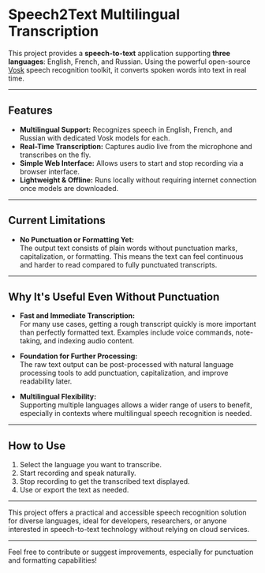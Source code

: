 # Speech2Text Multilingual Transcription

This project provides a **speech-to-text** application supporting **three languages**: English, French, and Russian. Using the powerful open-source [Vosk](https://alphacephei.com/vosk/) speech recognition toolkit, it converts spoken words into text in real time.

---

## Features

- **Multilingual Support:** Recognizes speech in English, French, and Russian with dedicated Vosk models for each.
- **Real-Time Transcription:** Captures audio live from the microphone and transcribes on the fly.
- **Simple Web Interface:** Allows users to start and stop recording via a browser interface.
- **Lightweight & Offline:** Runs locally without requiring internet connection once models are downloaded.

---

## Current Limitations

- **No Punctuation or Formatting Yet:**  
  The output text consists of plain words without punctuation marks, capitalization, or formatting. This means the text can feel continuous and harder to read compared to fully punctuated transcripts.

---

## Why It's Useful Even Without Punctuation

- **Fast and Immediate Transcription:**  
  For many use cases, getting a rough transcript quickly is more important than perfectly formatted text. Examples include voice commands, note-taking, and indexing audio content.

- **Foundation for Further Processing:**  
  The raw text output can be post-processed with natural language processing tools to add punctuation, capitalization, and improve readability later.

- **Multilingual Flexibility:**  
  Supporting multiple languages allows a wider range of users to benefit, especially in contexts where multilingual speech recognition is needed.

---

## How to Use

1. Select the language you want to transcribe.
2. Start recording and speak naturally.
3. Stop recording to get the transcribed text displayed.
4. Use or export the text as needed.

---

This project offers a practical and accessible speech recognition solution for diverse languages, ideal for developers, researchers, or anyone interested in speech-to-text technology without relying on cloud services.

---

Feel free to contribute or suggest improvements, especially for punctuation and formatting capabilities!
